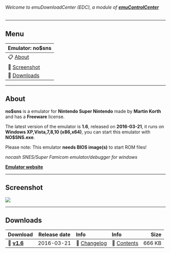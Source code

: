 ###### Welcome to emuDownloadCenter (EDC), a module of [**emuControlCenter**](https://github.com/PhoenixInteractiveNL/emuControlCenter/wiki/)
***
## Menu
| **Emulator: no$sns** |
|:---------|
| :clipboard: [About](#about) |
| :sunrise: [Screenshot](#screenshot) |
| :floppy_disk: [Downloads](#downloads) |
***
## About
**no$sns** is a emulator for **Nintendo Super Nintendo** made by **Martin Korth** and has a **Freeware** license.

The latest version of the emulator is **1.6**, released on **2016-03-21**, it runs on **Windows XP,Vista,7,8,10 (x86,x64)**, you can start this emulator with **NO$SNS.exe**.

Please note: This emulator **needs BIOS image(s)** to start ROM files!

_nocash SNES/Super Famicom emulator/debugger for windows_

[**Emulator website**](http://problemkaputt.de/index.htm)
***
## Screenshot
![](https://raw.githubusercontent.com/PhoenixInteractiveNL/emuDownloadCenter/master/hooks/nosns/screen.jpg)
***
## Downloads
| Download | Release date  | Info       | Info       | Size       |
|:---------|:-------------:|:-----------|:-----------|-----------:|
| :floppy_disk: [**v1.6**](https://github.com/PhoenixInteractiveNL/edc-repo0001/raw/master/nosns/1.6.7z) | 2016-03-21 | :page_facing_up: [Changelog](https://github.com/PhoenixInteractiveNL/edc-repo0001/blob/master/nosns/1.6_changelog.txt) | :mag_right: [Contents](https://github.com/PhoenixInteractiveNL/edc-repo0001/blob/master/nosns/1.6_contents.txt) | 666 KB |
